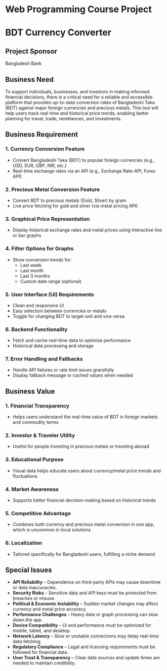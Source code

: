 # Web Programming Course Project
# BDT Currency Converter

## Project Sponsor
Bangladesh Bank

## Business Need
To support individuals, businesses, and investors in making informed financial decisions, there is a critical need for a reliable and accessible platform that provides up-to-date conversion rates of Bangladeshi Taka (BDT) against major foreign currencies and precious metals. This tool will help users track real-time and historical price trends, enabling better planning for travel, trade, remittances, and investments.

## Business Requirement

### 1. Currency Conversion Feature
* Convert Bangladeshi Taka (BDT) to popular foreign currencies (e.g., USD, EUR, GBP, INR, etc.)
* Real-time exchange rates via an API (e.g., Exchange Rate-API, Forex API)

### 2. Precious Metal Conversion Feature
* Convert BDT to precious metals (Gold, Silver) by gram
* Live price fetching for gold and silver (via metal pricing API)

### 3. Graphical Price Representation
* Display historical exchange rates and metal prices using interactive line or bar graphs

### 4. Filter Options for Graphs
* Show conversion trends for:
    * Last week
    * Last month
    * Last 3 months
    * Custom date range (optional)

### 5. User Interface (UI) Requirements
* Clean and responsive UI
* Easy selection between currencies or metals
* Toggle for changing BDT to target unit and vice versa

### 6. Backend Functionality
* Fetch and cache real-time data to optimize performance
* Historical data processing and storage

### 7. Error Handling and Fallbacks
* Handle API failures or rate limit issues gracefully
* Display fallback message or cached values when needed

## Business Value

### 1. Financial Transparency
* Helps users understand the real-time value of BDT in foreign markets and commodity terms

### 2. Investor & Traveler Utility
* Useful for people investing in precious metals or traveling abroad

### 3. Educational Purpose
* Visual data helps educate users about currency/metal price trends and fluctuations

### 4. Market Awareness
* Supports better financial decision-making based on historical trends

### 5. Competitive Advantage
* Combines both currency and precious metal conversion in one app, which is uncommon in local solutions

### 6. Localization
* Tailored specifically for Bangladeshi users, fulfilling a niche demand

## Special Issues

*   **API Reliability** – Dependence on third-party APIs may cause downtime or data inaccuracies.
*   **Security Risks** – Sensitive data and API keys must be protected from breaches or misuse.
*   **Political & Economic Instability** – Sudden market changes may affect currency and metal price accuracy.
*   **Performance Challenges** – Heavy data or graph processing can slow down the app.
*   **Device Compatibility** – UI and performance must be optimized for mobile, tablet, and desktop.
*   **Network Latency** – Slow or unstable connections may delay real-time data fetching.
*   **Regulatory Compliance** – Legal and licensing requirements must be followed for financial data.
*   **User Trust & Transparency** – Clear data sources and update times are needed to maintain credibility.
